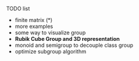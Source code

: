 TODO list

* finite matrix (*)
* more examples
* some way to visualize group
* **Rubik Cube Group and 3D representation**
* monoid and semigroup to decouple class group
* optimize subgroup algorithm
